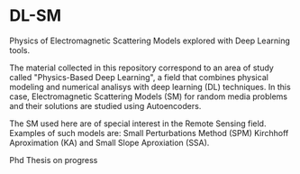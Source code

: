 # DL-SM
Physics of Electromagnetic Scattering Models explored with Deep Learning tools.

The material collected in this repository correspond to an area of study called "Physics-Based Deep Learning", a field that
combines physical modeling and numerical analisys with deep learning (DL) techniques. In this case, Electromagnetic
Scattering Models (SM) for random media problems and their solutions are studied using Autoencoders.

The SM used here are of special interest in the Remote Sensing field. Examples of such models are: Small Perturbations Method (SPM) 
Kirchhoff Aproximation (KA) and Small Slope Aproxiation (SSA).

Phd Thesis on progress
